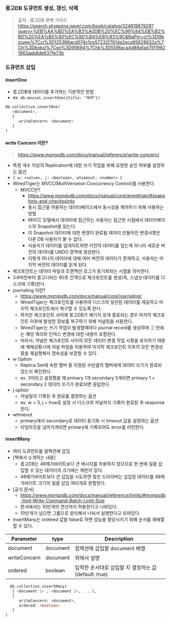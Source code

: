 ### 몽고DB 도큐먼트 생성, 갱신, 삭제
> 출처 : 몽고DB 완벽 가이드
> https://search.shopping.naver.com/book/catalog/32481967929?query=%EB%AA%BD%EA%B3%A0DB%20%EC%99%84%EB%B2%BD%20%EA%B0%80%EC%9D%B4%EB%93%9C&NaPm=ct%3Dl9kzjuew%7Cci%3D125366acd074c1ce57232f761da2eca95628632a%7Ctr%3Dboksl%7Csn%3D95694%7Chk%3D559faca4d89afad75f19921863aab8de637fe73b

### 도큐먼트 삽입
#### insertOne
* 몽고DB에 데이터를 추가하는 기본적인 방법
* ex. ```db.movies.insertOne({title: "제목"})```
```sql
db.collection.insertOne(
   <document>,
   {
      writeConcern: <document>
   }
)
```

#### write Concern 이란?
> https://www.mongodb.com/docs/manual/reference/write-concern/
* 특정 개수 이상의 Replication에 대한 쓰기 작업을 위해 요청한 승인 여부를 설정하는 옵션
* ```{ w: <value>, j: <boolean>, wtimeout: <number> }```
* WiredTiger는 MVCC(MultiVerseion Concurrency Control)를 사용한다.
  * MVCC란?
    * https://www.mongodb.com/docs/manual/core/wiredtiger/#snapshots-and-checkpoints 
    * 동시 접근을 허용하는 데이터베이스에서 동시성을 제어하기 위해 사용하는 방법
    * MVCC 모델에서 데이터에 접근하는 사용자는 접근한 시점에서 데이터베이스의 Snapshot을 읽는다.
    * 이 Snapshot 데이터에 대한 변경이 완료될 때까지 만들어진 변경사항은 다른 DB 사용자가 볼 수 없다.
    * 사용자가 데이터를 업데이트하면 이전의 데이터를 덮는게 아니라 새로운 버전의 데이터를 UNDO 영역에 생성한다.
    * 이렇게 하나의 데이터에 대해 여러 버전의 데이터가 존재하고, 사용자는 마지막 버전의 데이터를 읽게 된다.
* 체크포인트는 데이터 파일과 트랜잭션 로그가 동기화되는 시점을 의미한다.
* 3.6버전부터 몽고디비는 60초 간격으로 체크포인트를 생성(즉, 스냅샷 데이터를 디스크에 기록)한다.
* journaling 이란?
  * https://www.mongodb.com/docs/manual/core/journaling/
  * WiredTiger는 체크포인트를 사용하여 디스크의 일관된 데이터를 제공하고 마지막 체크포인트에서 복구할 수 있도록 한다.
  * 하지만 체크포인트 사이에 몽고DB가 예기치 않게 종료되는 경우 마지막 체크포인트 이후에 발생한 정보를 복구하기 위해 저널링을 사용한다.
  * WiredTiger는 쓰기 작업이 발생할때마다 journal record를 생성하며 그 안에는 해당 쿼리와 인덱스 변경에 대한 내용이 포함된다.
  * 따라서, 저널은 체크포인트 사이의 모든 데이터 변경 작업 사항을 유지하기 때문에 재해상황시에 저널 파일을 이용하여 마지막 체크포인트 이후의 모든 변경상황을 재실행해서 영속성을 보장할 수 있다.
* w Option
  * Replica Set에 속한 멤버 중 지정된 수만큼의 멤버에게 데이터 쓰기가 완료되었는지 확인한다.
  * ex. 3이라고 설정했을 때 primary 1개 secondary 5개라면 primary 1 + secondary 2 데이터 쓰기가 완료되면 응답한다.
* j option
  * 저널링이 기록된 후 완료를 결정하는 옵션
  * ex. w = 3, j = true로 설정 시 디스크의 저널까지 기록이 완료된 후 response 한다. 
* wtimeout
  * primary에서 secondary로 데이터 동기화 시 timeout 값을 설정하는 옵션
  * 타임아웃을 넘어가게되면 primary에 기록되어도 error를 리턴한다.
  
#### insertMany
* 여러 도큐먼트를 컬렉션에 삽입
* [책에서 소개하는 내용]
  * 몽고DB는 48메가바이트보다 큰 메시지를 허용하지 않으므로 한 번에 일괄 삽입할 수 있는 데이터의 크기에는 제한이 있다.
  * 48메가바이트보다 큰 삽입을 시도하면 많은 드라이버는 삽입된 데이터를 48메가바이트 크기의 일괄 삽입 여러개로 분할한다.
* [공식 문서]
  * https://www.mongodb.com/docs/manual/reference/limits/#mongodb-limit-Write-Command-Batch-Limit-Size
  * 문서에서는 10만개의 연산까지 허용한다고 나와있다.
  * 10만개가 넘으면 그룹으로 분리해서 나눠서 실행한다고 되어있다.
* insertMany는 ordered 값을 false로 하면 성능을 향상시키기 위해 순서를 재배열할 수 있다.

Parameter|type|Description
---|---|---
document|document|컬렉션에 삽입할 document 배열
writeConcern|document|위에서 설명
ordered|boolean|입력한 순서대로 삽입할 지 결정하는 값 (default: true)

```sql
  db.collection.insertMany(
   [ <document 1> , <document 2>, ... ],
   {
      writeConcern: <document>,
      ordered: <boolean>
   }
)
```

